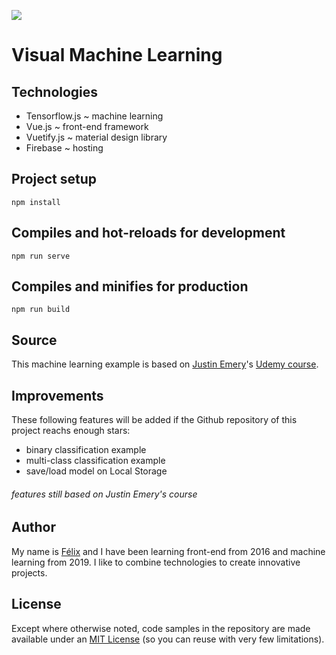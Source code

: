![](https://i.imgur.com/tBA8eS9.png)

# Visual Machine Learning

## Technologies

- Tensorflow.js ~ machine learning
- Vue.js ~ front-end framework
- Vuetify.js ~ material design library
- Firebase ~ hosting

## Project setup

```
npm install
```

## Compiles and hot-reloads for development

```
npm run serve
```

## Compiles and minifies for production

```
npm run build
```

## Source

This machine learning example is based on [Justin Emery](https://www.justinemery.co.uk)'s [Udemy course](https://www.udemy.com/course/machine-learning-in-javascript-with-tensorflow-js).

## Improvements

These following features will be added if the Github repository of this project reachs enough stars:

- binary classification example
- multi-class classification example
- save/load model on Local Storage

###### features still based on Justin Emery's course

## Author

My name is [Félix](https://www.linkedin.com/in/félix-becquart-8a5a46a6) and I have been learning front-end from 2016 and machine learning from 2019. I like to combine technologies to create innovative projects.

## License

Except where otherwise noted, code samples in the repository are made available under an [MIT License](https://github.com/FelixBecquart1990/visualmachinelearning/blob/master/LICENSE) (so you can reuse with very few limitations).

